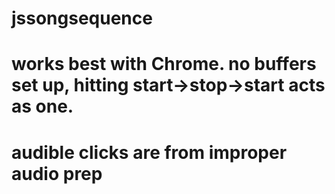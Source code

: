 # jssongsequence
# works best with Chrome. no buffers set up, hitting start->stop->start acts as one.
# audible clicks are from improper audio prep

